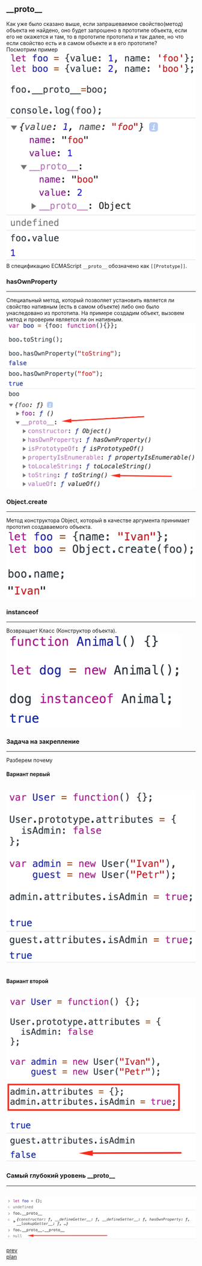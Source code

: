 <h2>__proto__</h2>

<div>
Как уже было сказано выше, если запрашеваемое свойство(метод) объекта не
найдено, оно будет запрошено в прототипе объекта, если его не окажется
и там, то в прототипе прототипа и так далее, но что если свойство есть и
в самом объекте и в его прототипе?

<br/>
Посмотрим пример

<br/>
<img src="media/04-1.png">

</div>

<div>
В спецификацию ECMAScript <code>__proto__</code> обозначено как <code>[[Prototype]]</code>.
</div>

<h3>hasOwnProperty</h3>
<hr>
<div>
Специальный метод, который позволяет установить является ли свойство нативным
(есть в самом объекте) либо оно было унаследовано из прототипа.
На примере создадим объект, вызовем метод и проверим является ли он нативным.

<br/>
<img src="media/04-2.png">
</div>

<h3>Object.create</h3>
<hr>
<div>
Метод конструктора Object, который в качестве аргумента принимает прототип
создаваемого объекта.

<br/>
<img src="media/04-3.png">
</div>

<h3>instanceof</h3>
<hr>
<div>
Возвращает Класс (Конструктор объекта).

<br/>
<img src="media/04-4.png">
</div>

<h3>Задача на закрепление</h3>
<hr>
<div>
Разберем почему

<h4>Вариант первый</h4>
<br/>
<img src="./media/04-5.png">

<br/>
<br/>

<h4>Вариант второй</h4>
<br/>
<img src="./media/04-6.png">
</div>

<h3>Самый глубокий уровень __proto__</h3>
<hr>
<div>
<br/>
<img src="media/04-7.png">
</div>

<br/>
<a href="03.md">prev</a>
<br/>
<a href="../21/00.md">plan</a>
